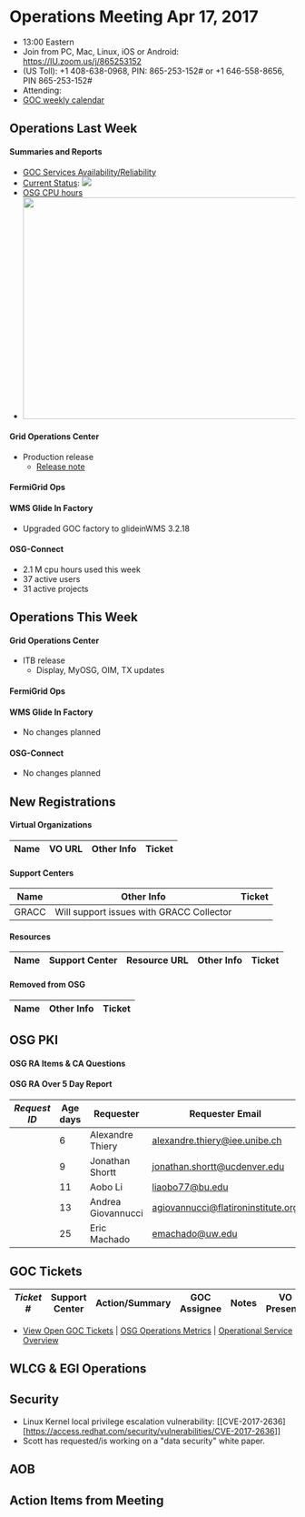 # Operations Meeting Apr 17, 2017
   * 13:00 Eastern 
   * Join from PC, Mac, Linux, iOS or Android: https://IU.zoom.us/j/865253152
   * (US Toll): +1 408-638-0968, PIN: 865-253-152# or +1 646-558-8656, PIN 865-253-152#
   * Attending: 
   * [GOC weekly calendar](http://www.google.com/calendar/embed?src=c1htpcfoe6btrtc7n3uddg8mvs%40group.calendar.google.com&ctz=America/New_York)

## Operations Last Week
#### Summaries and Reports
   * [GOC Services Availability/Reliability](http://tinyurl.com/pre26vw)
   * [Current Status](http://myosg.grid.iu.edu/miscstatus/index?datasource=status&count_sg_1=on&count_active=on&count_enabled=on): <img src="http://steige.grid.iu.edu/steige/status_current.png">
   * [OSG CPU hours](http://tinyurl.com/mf96b88)
   * <img src="http://osg-flock.grid.iu.edu/monitoring/condor/condor_7day.png" width='630' height='390'  /><br>

#### Grid Operations Center
   * Production release
      * [Release note](http://osggoc.blogspot.com/2017/04/goc-service-update-tuesday-april-11th.html)
#### FermiGrid Ops

#### WMS Glide In Factory
   * Upgraded GOC factory to glideinWMS 3.2.18

#### OSG-Connect
   * 2.1 M cpu hours used this week
   * 37 active users
   * 31 active projects
   
## Operations This Week

#### Grid Operations Center
   * ITB release
      * Display, MyOSG, OIM, TX updates
     
#### FermiGrid Ops

#### WMS Glide In Factory
   * No changes planned

#### OSG-Connect
   * No changes planned
   
## New Registrations

#### Virtual Organizations
| Name | VO URL | Other Info | Ticket |
| ---- | ------ | ---------- | ------ |

#### Support Centers
| Name | Other Info | Ticket |
| ---- | ---------- | ------ |
| GRACC | Will support issues with GRACC Collector | 

#### Resources
| Name | Support Center | Resource URL | Other Info | Ticket |
| ---- | -------------- | ------------ | ---------- | ------ |

#### Removed from OSG
| Name | Other Info | Ticket |
| ---- | ---------- | ------ |

## OSG PKI

#### OSG RA Items & CA Questions

#### OSG RA Over 5 Day Report
| *Request ID* | Age days	| Requester	| Requester Email |Request |
|--------------|----------|-----------|-----------------|--------|
| | 6 | Alexandre Thiery | alexandre.thiery@iee.unibe.ch |
| | 9 | Jonathan Shortt | jonathan.shortt@ucdenver.edu |
| | 11 | Aobo Li | liaobo77@bu.edu |
| | 13 | Andrea Giovannucci |agiovannucci@flatironinstitute.org |
| | 25 | Eric Machado | emachado@uw.edu |

## GOC Tickets

| *Ticket #* | Support Center | Action/Summary | GOC Assignee | Notes | VO Present? |
| ---------- | -------------- | -------------- | ------------ | ----- | ------------------ |

   * [View Open GOC Tickets](https://ticket.grid.iu.edu/goc/list/open) | [OSG Operations Metrics](https://twiki.grid.iu.edu/bin/view/Operations/TicketReports) | [Operational Service Overview](http://myosg.grid.iu.edu/miscstatus?count_sg_1&count_active=on&count_enabled=on&datasource=status)


## WLCG & EGI Operations

## Security
   * Linux Kernel local privilege escalation vulnerability: [[CVE-2017-2636][https://access.redhat.com/security/vulnerabilities/CVE-2017-2636]]
   * Scott has requested/is working on a "data security" white paper.
   
## AOB

## Action Items from Meeting

